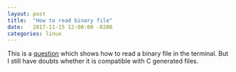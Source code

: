 ```yaml
---
layout: post
title:  "How to read binary file"
date:   2017-11-15 12:00:00 -0200
categories: linux
---
```


This is a [question][stack] which shows how to read a binary file in the terminal.
But I still have doubts whether it is compatible with C generated files.

[stack]: https://stackoverflow.com/questions/36791622/how-to-print-float-value-from-binary-file-in-shell
